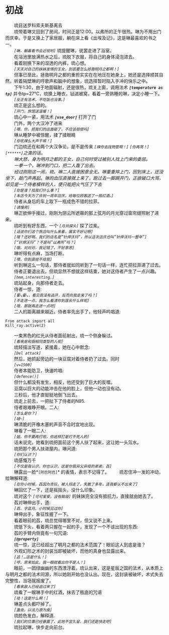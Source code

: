 # 初战
&emsp;&emsp;琉目送罗科索夫斯基离去  
&emsp;&emsp;琉带着琳又回到了房间，时间正是12:00。以弗所的正午很热。琳为不用出门而庆幸。于是又换上了家居服，躺在床上看《出埃及记》，这是琳最喜欢的书之一。  
&emsp;&emsp;*```[琳，躺着看书会近视哟]```* 琉提醒琳，说罢走进了浴室。  
&emsp;&emsp;在浴池里放满热水之后，琉脱下衣服，将自己的身体浸泡进去。  
&emsp;&emsp;看着刚换下来的湿透的内裤，琉心想。  
&emsp;&emsp;*```[天天对自己的妹妹发情的王女，到底要怎么拯救明月之都啊！]```*  
&emsp;&emsp;但事已至此，拯救明月之都的重担实实在在地压在她身上，她还是选择顺其自然，听着隔壁琳的哼歌声和脑中的想象，琉选择暂时陷入手冲的快乐之中。  
&emsp;&emsp;下午1:30，由于地面辐射，还是很热，琉关上窗，调用法术 ***```[temperature as tp]```*** 并令tp=27℃，琉换上睡衣，钻进被窝，看着一旁熟睡的琳，决定小睡一下。  
&emsp;&emsp;*```[反正有法术，不吃饭也没事。]```*  
&emsp;&emsp;琉正是这么想的。  
&emsp;&emsp;*```[开门，旅馆送温暖！]```*  
&emsp;&emsp;琉心中一紧，用法术 ***```[use_door]```*** 打开了门  
&emsp;&emsp;门外，两个大汉冲了进来  
&emsp;&emsp;*```[喂，你，把我们的店面砸了，不应该赔偿吗]```*  
&emsp;&emsp;琳从睡梦中被惊醒，揉了揉眼睛  
&emsp;&emsp;*```[你吼辣么大声干嘛！]```*  
&emsp;&emsp;门边琉还在和两个大汉争论，是不是传来 *```[辣你去找物管啊！]```* *```[你再骂！]```* *```[******]```*之类的话。  
&emsp;&emsp;琳大怒，身为明月之都的王女，自己何时受过被别人找上门来的委屈。  
&emsp;&emsp;一拳一个，琳冲到门口，把二人轰了出去。  
&emsp;&emsp;经过刚刚这一闹，琉、琳二人直接困意全无。琳重重摔上门，回到床上，还没坐下，敲门声再起。琳的血压直接就上来了，跑过去一脚踢开门，正欲破口大骂，却见是一个侍者模样的人，便只能把火气压了下去  
&emsp;&emsp;*```[你是谁？找我们什么事？]```*  
&emsp;&emsp;*```[本店今天为了庆祝一周年店庆，给每位顾客送了一瓶红酒。]```*  
&emsp;&emsp;侍者从身后的车上取下一瓶成色不错的拉菲。  
&emsp;&emsp;*```[请慢用]```*  
&emsp;&emsp;琳正欲伸手接过，刚刚为阴云所遮蔽的那上弦月的月光穿过窗帘缝照射了进来。  
&emsp;&emsp;琉听到有好东西，一个 *```[月共探头]```* 探了过来。  
&emsp;&emsp;*```[话说你们这个旅店叫什么来着，属实不好记啊]```*  
&emsp;&emsp;*```[哦？还好啊。我们的店名是”针焊沃玛”，所以这次店庆也叫”针焊沃玛一整年”]```*  
&emsp;&emsp;*```[“针焊沃玛”？不是叫”以弗所”吗？]```*  
&emsp;&emsp;*```[哦，对对对，我记错了，不好意思]```*  
&emsp;&emsp;琳听得有点麻，当场打断。  
&emsp;&emsp;*```[喂，你到底给不给我]```*  
&emsp;&emsp;听到琳这么一句话，那侍者就如同听到了一句话一样，连忙把拉菲递了过去。  
&emsp;&emsp;侍者正要退出去，但琉显然不想就这样结束，她对这侍者产生了一点兴趣。  
&emsp;&emsp;*```[hmm,interesting.]```*  
&emsp;&emsp;琉站起身，向那侍者走去。  
&emsp;&emsp;侍者一惊，道:  
&emsp;&emsp;*```[霍↘霍↘，看见我没有逃开，反而向我走来了吗？]```*  
&emsp;&emsp;*```[不走进一点，我怎么看清你到底长什么样呢]```*  
&emsp;&emsp;*```[哦，那就再走进一点吧]```*  
&emsp;&emsp;二人的距离越来越近。侍者率先出手了，他轻声吟唱道:  
```
From attack import all  
Kill_ray.active(2)  
```
&emsp;&emsp;一束黑色的红光从侍者面前射出，琉一个侧身躲过。  
&emsp;&emsp;*```[看来是和我相同类型的人呢]```*  
&emsp;&emsp;琉轻描淡写道，紧接着，她在心中默念:  
&emsp;&emsp;*```[Del attack]```*  
&emsp;&emsp;然后，她抓起旁边的一块豆腐对着侍者扔了过去。同时  
&emsp;&emsp;*```[v=1500]```*  
&emsp;&emsp;侍者本能防卫，快速吟唱:  
&emsp;&emsp;*```[defence()]```*  
&emsp;&emsp;但什么都没有发生，相反，他还受到了巨大的反噬。  
&emsp;&emsp;豆腐以巨大的动能冲击在他的脸上，但他一动也没有动。  
&emsp;&emsp;三秒后，他才直挺挺地倒飞出去。  
&emsp;&emsp;琉走上前去，一把扯下了侍者的N95.  
&emsp;&emsp;侍者艰难睁开眼。二人:  
&emsp;&emsp;*```[怎么是你？]```*  
&emsp;&emsp;*```[啵~]```*  
&emsp;&emsp;琳清脆的开橡木塞的声音不合时宜地出现。  
&emsp;&emsp;琳看了一眼二人:  
&emsp;&emsp;*```[姐，你不要再打啦，你这样打是打不死人的]```*  
&emsp;&emsp;话未说完，她看到琉把面前这个男人扶了起来，这让她一头氚水。  
&emsp;&emsp;琉把那个男人扶进屋内，琳问道:  
&emsp;&emsp;*```[你们认识？]```*  
&emsp;&emsp;琉感慨万千  
&emsp;&emsp;*```[不仅是我认识，你也认识，这是你我异父异母的弟弟，萏]```*  
&emsp;&emsp;琳露出一脸*```[阿巴阿巴]```* 的表情，表示不记得了。 
&emsp;&emsp;琉忍住冲一发的冲动，给琳解释道:  
&emsp;&emsp;*```[在你小时候，萏因为贪玩，被人拐走了，失散了多年，连我都认不出来了]```*  
&emsp;&emsp;琳回忆了一下，还是摇摇头，没什么印象。  
&emsp;&emsp;琉对这个 *```[可可爱爱，没有脑袋]```* 的妹妹完全没有抵抗力，直接就由她去了。  
&emsp;&emsp;萏对琳伸出手，道:  
&emsp;&emsp;*```[萏，字蓝月。小时候见过你]```*  
&emsp;&emsp;琳伸出手，象征性握了一下。  
&emsp;&emsp;看着眼前的萏，琉总觉得哪里不对，但又说不上来。  
&emsp;&emsp;琉低下头，看着两只握在一起的手，发现了一个不该出现的东西:  
&emsp;&emsp;萏的手臂内侧竟有一句咒语:  
&emsp;&emsp;***```[@property]```***  
&emsp;&emsp;琉一惊，这已经超出了明月之都的法术范围了！眼前这人到底是谁？  
&emsp;&emsp;外观幻形之术的封装当即被破坏，而他的真身也显露出来。  
&emsp;&emsp;*```[这！…这是什么！]```*  
&emsp;&emsp;*```[哼，原来如此，我一眼就看出你不是人！]```*  
&emsp;&emsp;眼前，一团绿幽幽的东西漂浮着。琉认出来，这是星辰之国的法术，从本质上与明月之都的法术同源，所以她刚开始也没认出。现在，这封装被破坏，术式失去完整性，当场就报废了。  
&emsp;&emsp;*```[看来敌人已经追过来了]```*  
&emsp;&emsp;琉看了一眼琳手中的红酒，抹去了瓶底的咒语  
&emsp;&emsp;*```[哇！这是什么啊！]```*  
&emsp;&emsp;琳差点头都吓掉了。  
&emsp;&emsp;*```[蛊虫，以法力源为食]```*  
&emsp;&emsp;琉脸色发白，解释道.  
&emsp;&emsp;*```[我们的位置已经暴露了，此地不宜久留，我们还是快走吧]```*  
&emsp;&emsp;琉拉起琳，快步走向前台。  
